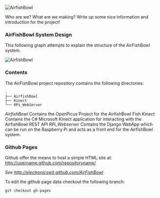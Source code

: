 ![AirfishBowl](http://electronicswit.github.com/AirFishBowl/airfishbowl-logo-main.png)

Who are we? What are we making?
Write up some nice information and introduction for the project!


### AirFishBowl System Design
This following graph attempts to explain the structure of the AirFishBowl system.

![AirfishBowl](http://electronicswit.github.com/AirFishBowl/airfishbowl-task-layout.png)


### Contents
The AirFishBowl project repository contains the following directories:

    .
    ├── AirfishBowl 
    ├── Kinect
    └── RPi_WebServer



*AirfishBowl* Contains the OpenPicus Project for the AirfishBowl Fish
*Kinect* Contains the C# Microsoft Kinect application for interacting with the AirfishBowl REST API
*RPi_Webserver* Contains the Django WebApp which can be run on the Raspberry Pi and acts as a front end for the AirfishBowl system.

### Github Pages
Github offer the means to host a simple HTML site at: http://username.github.com/repositoryname/

_See http://electronicswit.github.com/AirFishBowl_

To edit the github page data checkout the following branch:

    git checkout gh-pages
